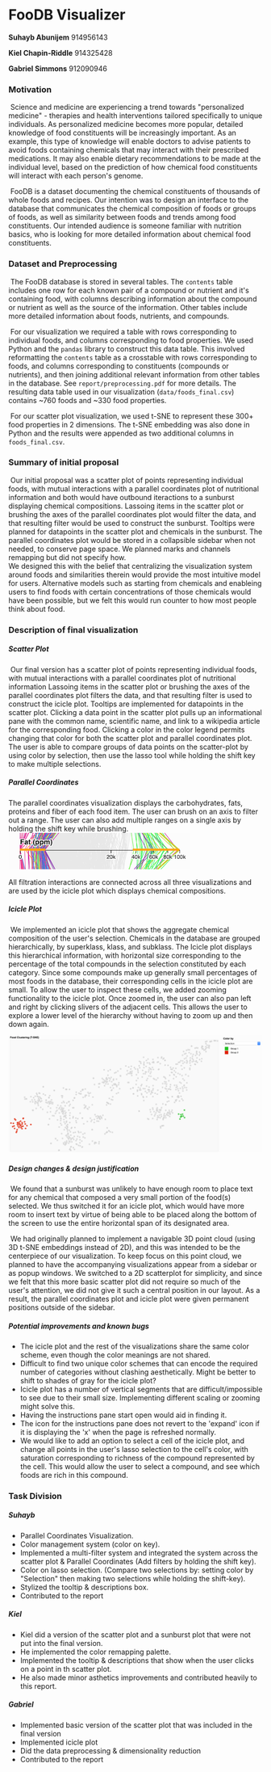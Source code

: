 # FooDB Visualizer

**Suhayb Abunijem** 914956143

**Kiel Chapin-Riddle** 914325428

**Gabriel Simmons** 912090946

### Motivation

​		Science and medicine are experiencing a trend towards "personalized medicine" - therapies and health interventions tailored specifically to unique individuals. As personalized medicine becomes more popular, detailed knowledge of food constituents will be increasingly important. As an example, this type of knowledge will enable doctors to advise patients to avoid foods containing chemicals that may interact with their prescribed medications. It may also enable dietary recommendations to be made at the individual level, based on the prediction of how chemical food constituents will interact with each person's genome. 

​	FooDB is a dataset documenting the chemical constituents of thousands of whole foods and recipes. Our intention was to design an interface to the database that communicates the chemical composition of foods or groups of foods, as well as similarity between foods and trends among food constituents. Our intended audience is someone familiar with nutrition basics, who is looking for more detailed information about chemical food constituents. 

### Dataset and Preprocessing

​	The FooDB database is stored in several tables. The `contents` table includes one row for each known pair of a compound or nutrient and it's containing food, with columns describing information about the compound or nutrient as well as the source of the information. Other tables include more detailed information about foods, nutrients, and compounds. 

​	For our visualization we required a table with rows corresponding to individual foods, and columns corresponding to food properties. We used Python and the `pandas` library to construct this data table. This involved reformatting the `contents` table as a crosstable with rows corresponding to foods, and columns corresponding to constituents (compounds or nutrients), and then joining additional relevant information from other tables in the database. See `report/preprocessing.pdf` for more details. The resulting data table used in our visualization (`data/foods_final.csv`) contains ~760 foods and ~330 food properties. 

​	For our scatter plot visualization, we used t-SNE to represent these 300+ food properties in 2 dimensions. The t-SNE embedding was also done in Python and the results were appended as two additional columns in `foods_final.csv`.

### Summary of initial proposal

​	Our initial proposal was a scatter plot of points representing individual foods, with mutual interactions with a parallel coordinates plot of nutritional information and both would have outbound iteractions to a sunburst displaying chemical compositions.  Lassoing items in the scatter plot or brushing the axes of the parallel coordinates plot would filter the data, and that resulting filter would be used to construct the sunburst.  Tooltips were planned for datapoints in the scatter plot and chemicals in the sunburst.  The parallel coordinates plot would be stored in a collapsible sidebar when not needed, to conserve page space.  We planned marks and channels remapping but did not specify how.  
​	We designed this with the belief that centralizing the visualization system around foods and similarities therein would provide the most intuitive model for users.  Alternative models such as starting from chemicals and enableing users to find foods with certain concentrations of those chemicals would have been possible, but we felt this would run counter to how most people think about food.  

### Description of final visualization

##### Scatter Plot

​	Our final version has a scatter plot of points representing individual foods, with mutual interactions with a parallel coordinates plot of nutritional information Lassoing items in the scatter plot or brushing the axes of the parallel coordinates plot filters the data, and that resulting filter is used to construct the icicle plot.  Tooltips are implemented for datapoints in the scatter plot.  Clicking a data point in the scatter plot pulls up an informational pane with the common name, scientific name, and link to a wikipedia article for the corresponding food. Clicking a color in the color legend permits changing that color for both the scatter plot and parallel coordinates plot. The user is able to compare groups of data points on the scatter-plot by using color by selection, then use the lasso tool while holding the shift key to make multiple selections.

##### Parallel Coordinates
The parallel coordinates visualization displays the carbohydrates, fats, proteins and fiber of each food item. The user can brush on an axis to filter out a range. The user can also add multiple ranges on a single axis by holding the shift key while brushing.
![alt text](./img/PC_multi_filter.png)

All filtration interactions are connected across all three visualizations and are used by the icicle plot which displays chemical compositions.   

##### Icicle Plot

​	We implemented an icicle plot that shows the aggregate chemical composition of the user's selection. Chemicals in the database are grouped hierarchically, by superklass, klass, and subklass. The Icicle plot displays this hierarchical information, with horizontal size corresponding to the percentage of the total compounds in the selection constituted by each category. Since some compounds make up generally small percentages of most foods in the database, their corresponding cells in the icicle plot are small. To allow the user to inspect these cells, we added zooming functionality to the icicle plot. Once zoomed in, the user can also pan left and right by clicking slivers of the adjacent cells. This allows the user to explore a lower level of the hierarchy without having to zoom up and then down again.

![alt text](./img/MultiColor.png)

##### Design changes & design justification

​	We found that a sunburst was unlikely to have enough room to place text for any chemical that composed a very small portion of the food(s) selected.  We thus switched it for an icicle plot, which would have more room to insert text by virtue of being able to be placed along the bottom of the screen to use the entire horizontal span of its designated area.  

​	We had originally planned to implement a navigable 3D point cloud (using 3D t-SNE embeddings instead of 2D), and this was intended to be the centerpiece of our visualization. To keep focus on this point cloud, we planned to have the accompanying visualizations appear from a sidebar or as popup windows. We switched to a 2D scatterplot for simplicity, and since we felt that this more basic scatter plot did not require so much of the user's attention, we did not give it such a central position in our layout. As a result, the parallel coordinates plot and icicle plot were given permanent positions outside of the sidebar. 

##### Potential improvements and known bugs

- The icicle plot and the rest of the visualizations share the same color scheme, even though the color meanings are not shared. 
- Difficult to find two unique color schemes that can encode the required number of categories without clashing aesthetically.  Might be better to shift to shades of gray for the icicle plot?  
- Icicle plot has a number of vertical segments that are difficult/impossible to see due to their small size.  Implementing different scaling or zooming might solve this.  
- Having the instructions pane start open would aid in finding it.  
- The icon for the instructions pane does not revert to the 'expand' icon if it is displaying the 'x' when the page is refreshed normally.  
- We would like to add an option to select a cell of the icicle plot, and change all points in the user's lasso selection to the cell's color, with saturation corresponding to richness of the compound represented by the cell. This would allow the user to select a compound, and see which foods are rich in this compound. 

### Task Division
##### Suhayb
* Parallel Coordinates Visualization.
* Color management system (color on key).
* Implemented a multi-filter system and integrated the system across the scatter plot & Parallel Coordinates (Add filters by holding the shift key).
* Color on lasso selection. (Compare two selections by: setting color by "Selection" then making two selections while holding the shift-key).
* Stylized the tooltip & descriptions box.
* Contributed to the report

##### Kiel
* Kiel did a version of the scatter plot and a sunburst plot that were not put into the final version.
* He implemented the color remapping palette. 
* Implemented the tooltip & descriptions that show when the user clicks on a point in th scatter plot.
* He also made minor asthetics improvements and contributed heavily to this report.  

##### Gabriel
* Implemented basic version of the scatter plot that was included in the final version
* Implemented icicle plot
* Did the data preprocessing & dimensionality reduction
* Contributed to the report
